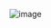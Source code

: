  ![image](https://github.com/7828143960/image-01/assets/145312170/11a74d4e-8922-441e-b490-606846bfa07c) 
